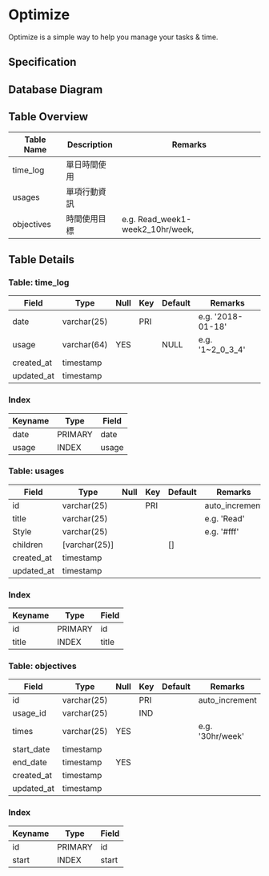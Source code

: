 # Optimize
Optimize is a simple way to help you manage your tasks &amp; time.


## Specification


## Database Diagram

## Table Overview
| Table Name     | Description | Remarks |
| -------------- | ----------- | ------- |
| time_log       | 單日時間使用  |         |
| usages         | 單項行動資訊  |         |
| objectives     | 時間使用目標  | e.g. Read_week1-week2_10hr/week, |


## Table Details

### Table: time_log

| Field              | Type               | Null | Key | Default | Remarks |
| ------------------ | ------------------ | ---- | --- | ------- | ------- |
| date               | varchar(25)        |      | PRI |         | e.g. '2018-01-18' |
| usage              | varchar(64)        | YES  |     |  NULL   | e.g. '1~2_0_3_4' |
| created_at         | timestamp          |      |     |         |         |
| updated_at         | timestamp          |      |     |         |         |


### Index

| Keyname  | Type    | Field    |
| -------- | ------- | -------- |
| date     | PRIMARY | date  |
| usage    | INDEX   | usage |

### Table: usages

| Field              | Type               | Null | Key | Default | Remarks |
| ------------------ | ------------------ | ---- | --- | ------- | ------- |
| id                 | varchar(25)        |      | PRI |         | auto_increment |
| title              | varchar(25)        |      |     |         | e.g. 'Read'    |
| Style              | varchar(25)        |      |     |         | e.g. '#fff'  |
| children           | [varchar(25)]      |      |     |  []     |         |
| created_at         | timestamp          |      |     |         |         |
| updated_at         | timestamp          |      |     |         |         |


### Index

| Keyname  | Type    | Field    |
| -------- | ------- | -------- |
| id       | PRIMARY | id       |
| title    | INDEX   | title    |


### Table: objectives

| Field              | Type               | Null | Key | Default | Remarks |
| ------------------ | ------------------ | ---- | --- | ------- | ------- |
| id                 | varchar(25)        |      | PRI |         | auto_increment |
| usage_id           | varchar(25)        |      | IND |         |         |
| times              | varchar(25)        | YES  |     |         | e.g. '30hr/week' |
| start_date         | timestamp          |      |     |         |         |
| end_date           | timestamp          | YES  |     |         |         |
| created_at         | timestamp          |      |     |         |         |
| updated_at         | timestamp          |      |     |         |         |


### Index

| Keyname  | Type    | Field    |
| -------- | ------- | -------- |
| id       | PRIMARY | id       |
| start    | INDEX   | start    |